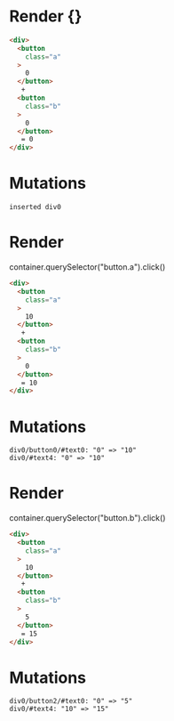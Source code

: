 # Render {}
```html
<div>
  <button
    class="a"
  >
    0
  </button>
   + 
  <button
    class="b"
  >
    0
  </button>
   = 0
</div>
```

# Mutations
```
inserted div0
```


# Render 
container.querySelector("button.a").click()

```html
<div>
  <button
    class="a"
  >
    10
  </button>
   + 
  <button
    class="b"
  >
    0
  </button>
   = 10
</div>
```

# Mutations
```
div0/button0/#text0: "0" => "10"
div0/#text4: "0" => "10"
```


# Render 
container.querySelector("button.b").click()

```html
<div>
  <button
    class="a"
  >
    10
  </button>
   + 
  <button
    class="b"
  >
    5
  </button>
   = 15
</div>
```

# Mutations
```
div0/button2/#text0: "0" => "5"
div0/#text4: "10" => "15"
```